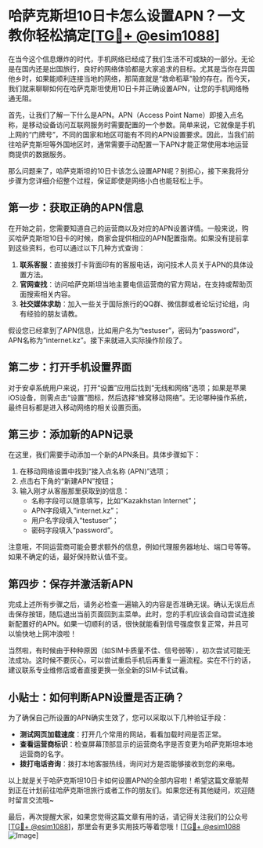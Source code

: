 # 哈萨克斯坦10日卡怎么设置APN？一文教你轻松搞定[[TG💪+ @esim1088](https://t.me/s/esim1088)]

在当今这个信息爆炸的时代，手机网络已经成了我们生活不可或缺的一部分。无论是在国内还是出国旅行，良好的网络体验都是大家追求的目标。尤其是当你在异国他乡时，如果能顺利连接当地的网络，那简直就是“救命稻草”般的存在。而今天，我们就来聊聊如何在哈萨克斯坦使用10日卡并正确设置APN，让您的手机网络畅通无阻。

首先，让我们了解一下什么是APN。APN（Access Point Name）即接入点名称，是移动设备访问互联网服务时需要配置的一个参数。简单来说，它就像是手机上网的“门牌号”，不同的国家和地区可能有不同的APN设置要求。因此，当我们前往哈萨克斯坦等外国地区时，通常需要手动配置一下APN才能正常使用本地运营商提供的数据服务。

那么问题来了，哈萨克斯坦的10日卡该怎么设置APN呢？别担心，接下来我将分步骤为您详细介绍整个过程，保证即使是网络小白也能轻松上手。

## 第一步：获取正确的APN信息

在开始之前，您需要知道自己的运营商以及对应的APN设置详情。一般来说，购买哈萨克斯坦10日卡的时候，商家会提供相应的APN配置指南。如果没有提前拿到这些资料，也可以通过以下几种方式查询：

1. **联系客服**：直接拨打卡背面印有的客服电话，询问技术人员关于APN的具体设置方法。
2. **官网查找**：访问哈萨克斯坦当地主要电信运营商的官方网站，在支持或帮助页面搜索相关内容。
3. **社交媒体求助**：加入一些关于国际旅行的QQ群、微信群或者论坛讨论组，向有经验的朋友请教。

假设您已经拿到了APN信息，比如用户名为“testuser”，密码为“password”，APN名称为“internet.kz”。接下来就进入实际操作阶段了。

## 第二步：打开手机设置界面

对于安卓系统用户来说，打开“设置”应用后找到“无线和网络”选项；如果是苹果iOS设备，则需点击“设置”图标，然后选择“蜂窝移动网络”。无论哪种操作系统，最终目标都是进入移动网络的相关设置页面。

## 第三步：添加新的APN记录

在这里，我们需要手动添加一个新的APN条目。具体步骤如下：

1. 在移动网络设置中找到“接入点名称 (APN)”选项；
2. 点击右下角的“新建APN”按钮；
3. 输入刚才从客服那里获取到的信息：
   - 名称字段可以随意填写，比如“Kazakhstan Internet”；
   - APN字段填入“internet.kz”；
   - 用户名字段填入“testuser”；
   - 密码字段填入“password”。

注意哦，不同运营商可能会要求额外的信息，例如代理服务器地址、端口号等等。如果不确定的话，最好保持默认值不变。

## 第四步：保存并激活新APN

完成上述所有步骤之后，请务必检查一遍输入的内容是否准确无误。确认无误后点击保存按钮，随后退出当前页面回到主菜单。此时，您的手机应该会自动尝试连接新配置好的APN。如果一切顺利的话，很快就能看到信号强度恢复正常，并且可以愉快地上网冲浪啦！

当然啦，有时候由于种种原因（如SIM卡质量不佳、信号弱等），初次尝试可能无法成功。这时候不要灰心，可以尝试重启手机后再重复一遍流程。实在不行的话，建议联系专业维修店或者直接更换一张全新的SIM卡试试看。

## 小贴士：如何判断APN设置是否正确？

为了确保自己所设置的APN确实生效了，您可以采取以下几种验证手段：

- **测试网页加载速度**：打开几个常用的网站，看看加载时间是否正常。
- **查看运营商标识**：检查屏幕顶部显示的运营商名字是否变更为哈萨克斯坦本地运营商的名字。
- **拨打电话咨询**：拨打本地客服热线，询问对方是否能够接收到您的来电。

以上就是关于哈萨克斯坦10日卡如何设置APN的全部内容啦！希望这篇文章能帮到正在计划前往哈萨克斯坦旅行或者工作的朋友们。如果您还有其他疑问，欢迎随时留言交流哦~

最后，再次提醒大家，如果您觉得这篇文章有用的话，请记得关注我们的公众号[[TG💪+ @esim1088](https://t.me/s/esim1088)]，那里会有更多实用技巧等着您哦！[[TG💪+ @esim1088](https://t.me/s/esim1088) ![Image](https://i.postimg.cc/4NQfJmqS/Snipaste-2025-05-13-00-14-12.png)]